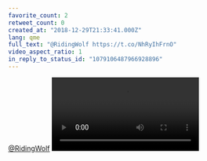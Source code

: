 ```yaml
---
favorite_count: 2
retweet_count: 0
created_at: "2018-12-29T21:33:41.000Z"
lang: qme
full_text: "@RidingWolf https://t.co/NhRyIhFrnO"
video_aspect_ratio: 1
in_reply_to_status_id: "1079106487966928896"
---
```


[@RidingWolf](https://twitter.com/RidingWolf)
![Embedded Video](https://twitter-media-coderbyheart.s3.eu-north-1.amazonaws.com/1079128344170586112-DvnVfn2X0AEgo9F.mp4)
